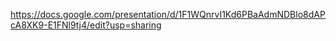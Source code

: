 https://docs.google.com/presentation/d/1F1WQnrvI1Kd6PBaAdmNDBlo8dAPcA8XK9-E1FNl9tj4/edit?usp=sharing
